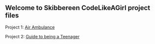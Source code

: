 ## Welcome to Skibbereen CodeLikeAGirl project files


Project 1: [Air Ambulance](https://codelikeagirlvodafoneireland.github.io/Skibbereen/Skibbereen%20-%20Air%20Ambulance/project/index.html)

Project 2: [Guide to being a Teenager](https://codelikeagirlvodafoneireland.github.io/Skibbereen/guide%20to%20being%20a%20teenager%20meme/index.html)
